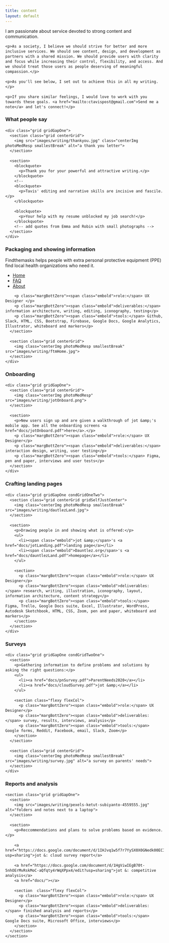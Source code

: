 ```yaml
---
title: content
layout: default
---
```

<article class="aboutContainer contMaxwidth grid centerGrid">
  <article>
    <p>I am passionate about service devoted to strong content and communication.</p>

    <p>As a society, I believe we should strive for better and more inclusive services. We should see content, design, and development as partners with a shared mission. We should provide users with clarity and focus while increasing their control, flexibility, and access. And we should treat those users as people deserving of meaningful compassion.</p>

    <p>As you'll see below, I set out to achieve this in all my writing.</p>

    <p>If you share similar feelings, I would love to work with you towards these goals. <a href="mailto:ctavispost@gmail.com">Send me a note</a> and let's connect!</p>
  </article>

  <article class="medBreak">
    <h3>What people say</h3>

    <div class="grid gridGapOne">
      <section class="grid centerGrid">
        <img src="images/writing/thankyou.jpg" class="centerImg photoMedResp smallestBreak" alt="a thank you letter">
      </section>

      <section>
        <blockquote>
          <p>Thank you for your powerful and attractive writing.</p>
        </blockquote>
        <!--
        <blockquote>
          <p>Tavis' editing and narrative skills are incisive and fascile.</p>
        </blockquote>

        <blockquote>
          <p>Your help with my resume unblocked my job search!</p>
        </blockquote>
        <!-- add quotes from Emma and Robin with small photographs -->
      </section>
    </div>
  </article>

  <article class="medBreak">
    <h3>Packaging and showing information</h3>
    <div class="grid condGridTwoOne gridGapOne">
      <section>
        <p>Findthemasks helps people with extra personal protective equipment (PPE) find local health organizations who need it.</p>
        <ul>
          <li><a href="docs/ftmHome.pdf">Home</a></li>
          <li><a href="docs/ftmFaq.pdf">FAQ</a></li>
          <li><a href="docs/ftmAbout.pdf">About</a></li>
        </ul>

        <p class="margBottZero"><span class="embold">role:</span> UX Designer </p>
        <p class="margBottZero"><span class="embold">deliverables:</span> information architecture, writing, editing, iconography, testing</p>
        <p class="margBottZero"><span class="embold">tools:</span> Github, Slack, HTML, CSS, Bootstrap, Firebase, Google Docs, Google Analytics, Illustrator, whiteboard and markers</p>
      </section>

      <section class="grid centerGrid">
        <img class="centerImg photoMedResp smallestBreak" src="images/writing/ftmHome.jpg">
      </section>
    </div>
  </article>

  <article class="grid centerGrid medBreak">
    <h3>Onboarding</h3>

    <div class="grid gridGapOne">
      <section class="grid centerGrid">
        <img class="centerImg photoMedResp" src="images/writing/jotOnboard.png">
      </section>

      <section>
        <p>New users sign up and are given a walkthrough of jot &amp;'s mobile app. See all the onboarding screens <a href="docs/jotOnboard.pdf">here</a>.</p>
        <p class="margBottZero"><span class="embold">role:</span> UX Designer</p>
        <p class="margBottZero"><span class="embold">deliverables:</span> interaction design, writing, user testing</p>
        <p class="margBottZero"><span class="embold">tools:</span> Figma, pen and paper, interviews and user tests</p>
      </section>
    </div>
  </article>

  <article class="grid centergrid medBreak">
    <h3>Crafting landing pages</h3>

    <div class="grid gridGapOne condGridOneTwo">
      <section class="grid centerGrid gridSelfJustCenter">
        <img class="centerImg photoMedResp smallestBreak" src="images/writing/dautlezLand.jpg">
      </section>

      <section>
        <p>Drawing people in and showing what is offered:</p>
        <ul>
          <li><span class="embold">jot &amp;</span>'s <a href="docs/jotLanding.pdf">landing page</a></li>
          <li><span class="embold">Dauntlez.org</span>'s <a href="docs/dauntlezLand.pdf">homepage</a></li>
        </ul>

        <section>
          <p class="margBottZero"><span class="embold">role:</span> UX Designer</p>
          <p class="margBottZero"><span class="embold">deliverables:</span> research, writing, illustration, iconography, layout, information architecture, content strategy</p>
          <p class="margBottZero"><span class="embold">tools:</span> Figma, Trello, Google Docs suite, Excel, Illustrator, WordPress, Autodesk Sketchbook, HTML, CSS, Zoom, pen and paper, whiteboard and markers</p>
        </section>
      </section>
    </div>
  </article>

  <article class="grid centerGrid medBreak">
    <h3>Surveys</h3>

    <div class="grid gridGapOne condGridTwoOne">
      <section>
        <p>Gathering information to define problems and solutions by asking the right questions:</p>
        <ul>
          <li><a href="docs/pnSurvey.pdf">ParentNeeds2020</a></li>
          <li><a href="docs/cloudSurvey.pdf">jot &amp;</a></li>
        </ul>

        <section class="flexy flexCol">
          <p class="margBottZero"><span class="embold">role:</span> UX Designer</p>
          <p class="margBottZero"><span class="embold">deliverables:</span> survey, results, interviews, analysis</p>
          <p class="margBottZero"><span class="embold">tools:</span> Google forms, Reddit, Facebook, email, Slack, Zoom</p>
        </section>
      </section>

      <section class="grid centerGrid">
        <img class="centerImg photoMedResp smallestBreak" src="images/writing/survey.jpg" alt="a survey on parents' needs">
      </section>
    </div>
  </article>

  <article class="centerGrid medBreak">
    <h3>Reports and analysis</h3>

    <section class="grid gridGapOne">
      <section>
        <img src="images/writing/pexels-ketut-subiyanto-4559555.jpg" alt="folders and notes next to a laptop">
      </section>

      <section>
        <p>Reccommendations and plans to solve problems based on evidence.</p>

        <a href="https://docs.google.com/document/d/1IHJvq1w5f7r7YySX0X0GNedk00ECIwRaf9I908ixWHM/edit?usp=sharing">jot &: cloud survey report</a>

        <a href="https://docs.google.com/document/d/1HgViwIEgB70t-5nhOErMvRskMoC-aQfqty4rWqXPpx4/edit?usp=sharing">jot &: competitive analysis</a>
        <a href="docs/"></a>

        <section  class="flexy flexCol">
          <p class="margBottZero"><span class="embold">role:</span> UX Designer</p>
          <p class="margBottZero"><span class="embold">deliverables:</span> finished analysis and reports</p>
          <p class="margBottZero"><span class="embold">tools:</span> Google Docs suite, Microsoft Office, interviews</p>
        </section>
      </section>
    </section>
  </article>
</article>
